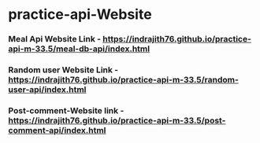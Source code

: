 # practice-api-Website
### Meal Api Website Link - https://indrajith76.github.io/practice-api-m-33.5/meal-db-api/index.html
### Random user Website Link - https://indrajith76.github.io/practice-api-m-33.5/random-user-api/index.html
### Post-comment-Website link - https://indrajith76.github.io/practice-api-m-33.5/post-comment-api/index.html
